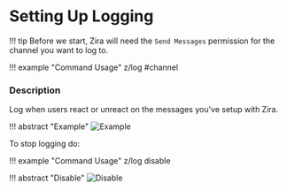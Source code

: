 # Setting Up Logging

!!! tip
    Before we start, Zira will need the `Send Messages` permission for the channel you want to log to.

!!! example "Command Usage"
    z/log #channel

### Description

Log when users react or unreact on the messages you've setup with Zira.

!!! abstract "Example"
    ![Example](https://i.imjake.me/files/iaw47.png)

To stop logging do:

!!! example "Command Usage"
    z/log disable

!!! abstract "Disable"
    ![Disable](https://i.imjake.me/files/i35nz.png)
